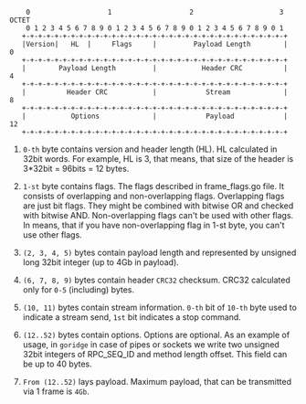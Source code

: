 ```log
    0                   1                   2                     3   OCTET
    0 1 2 3 4 5 6 7 8 9 0 1 2 3 4 5 6 7 8 9 0 1 2 3 4 5 6 7 8 9 0 1
   +-+-+-+-+-+-+-+-+-+-+-+-+-+-+-+-+-+-+-+-+-+-+-+-+-+-+-+-+-+-+-+-+
   |Version|   HL  |     Flags     |         Payload Length        |    0
   +-+-+-+-+-+-+-+-+-+-+-+-+-+-+-+-+-+-+-+-+-+-+-+-+-+-+-+-+-+-+-+-+
   |        Payload Length         |           Header CRC          |    4
   +-+-+-+-+-+-+-+-+-+-+-+-+-+-+-+-+-+-+-+-+-+-+-+-+-+-+-+-+-+-+-+-+
   |          Header CRC           |            Stream             |    8
   +-+-+-+-+-+-+-+-+-+-+-+-+-+-+-+-+-+-+-+-+-+-+-+-+-+-+-+-+-+-+-+-+
   |           Options             |            Payload            |    12
   +-+-+-+-+-+-+-+-+-+-+-+-+-+-+-+-+-+-+-+-+-+-+-+-+-+-+-+-+-+-+-+-+
```

1. `0-th` byte contains version and header length (HL). HL calculated in 32bit words. For example, HL is 3, that means, that size of the header is 3*32bit = 96bits = 12 bytes.
2. `1-st` byte contains flags. The flags described in frame_flags.go file. It consists of overlapping and non-overlapping flags.
Overlapping flags are just bit flags. They might be combined with bitwise OR and checked with bitwise AND. Non-overlapping flags
   can't be used with other flags. In means, that if you have non-overlapping flag in 1-st byte, you can't use other flags.
   
3. `(2, 3, 4, 5)` bytes contain payload length and represented by unsigned long 32bit integer (up to 4Gb in payload).
4. `(6, 7, 8, 9)` bytes contain header `CRC32` checksum. CRC32 calculated only for `0-5` (including) bytes.
5. `(10, 11)` bytes contain stream information. `0-th` bit of `10-th` byte used to indicate a stream send, `1st` bit indicates a stop command. 
6. `(12..52)` bytes contain options. Options are optional. As an example of usage, in `goridge` in case of pipes or sockets
we write two unsigned 32bit integers of RPC_SEQ_ID and method length offset. This field can be up to 40 bytes.
   
7. `From (12..52)` lays payload. Maximum payload, that can be transmitted via 1 frame is `4Gb`.